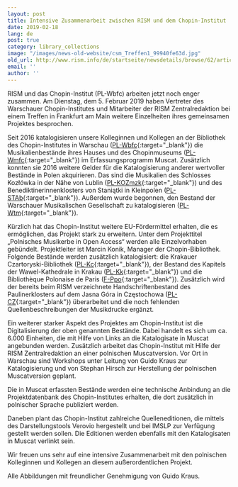 ```yaml
---
layout: post
title: Intensive Zusammenarbeit zwischen RISM und dem Chopin-Institut
date: 2019-02-18
lang: de
post: true
category: library_collections
image: "/images/news-old-website/csm_Treffen1_99940fe63d.jpg"
old_url: http://www.rism.info/de/startseite/newsdetails/browse/62/article/64/close-cooperation-between-rism-and-the-chopin-institute.html
email: ''
author: ''
---
```


RISM und das Chopin-Institut (PL-Wbfc) arbeiten jetzt noch enger zusammen. Am Dienstag, dem 5. Februar 2019 haben Vertreter des Warschauer Chopin-Institutes und Mitarbeiter der RISM Zentralredaktion bei einem Treffen in Frankfurt am Main weitere Einzelheiten ihres gemeinsamen Projektes besprochen.

Seit 2016 katalogisieren unsere Kolleginnen und Kollegen an der Bibliothek des Chopin-Institutes in Warschau ([PL-Wbfc](https://opac.rism.info/search?View=rism&siglum=PL-Wbfc&Language=de){:target="_blank"}) die Musikalienbestände ihres Hauses und des Chopinmuseums ([PL-Wmfc](https://opac.rism.info/search?View=rism&siglum=PL-Wmfc&Language=de){:target="_blank"}) im Erfassungsprogramm Muscat. Zusätzlich konnten sie 2016 weitere Gelder für die Katalogisierung anderer wertvoller Bestände in Polen akquirieren. Das sind die Musikalien des Schlosses Kozłówka in der Nähe von Lublin ([PL-KOZmzk](https://opac.rism.info/search?View=rism&siglum=PL-KOZmzk&Language=de){:target="_blank"}) und des Benediktinerinnenklosters von Staniątki in Kleinpolen ([PL-STAb](https://opac.rism.info/search?View=rism&siglum=PL-STAb&Language=de){:target="_blank"}). Außerdem wurde begonnen, den Bestand der Warschauer Musikalischen Gesellschaft zu katalogisieren ([PL-Wtm](https://opac.rism.info/search?View=rism&siglum=PL-Wtm&Language=de){:target="_blank"}).

Kürzlich hat das Chopin-Institut weitere EU-Fördermittel erhalten, die es ermöglichen, das Projekt stark zu erweitern. Unter dem Projekttitel „Polnisches Musikerbe in Open Access“ werden alle Einzelvorhaben gebündelt. Projektleiter ist Marcin Konik, Manager der Chopin-Bibliothek. Folgende Bestände werden zusätzlich katalogisiert: die Krakauer Czartoryski-Bibliothek ([PL-Kc](https://opac.rism.info/search?View=rism&siglum=PL-Kc&Language=de){:target="_blank"}), der Bestand des Kapitels der Wawel-Kathedrale in Krakau ([PL-Kk](https://opac.rism.info/search?View=rism&siglum=PPL-Kk&Language=de){:target="_blank"}) und die Bibliothèque Polonaise de Paris ([F-Ppo](https://opac.rism.info/search?View=rism&siglum=F-Ppo&Language=de){:target="_blank"}). Zusätzlich wird der bereits beim RISM verzeichnete Handschriftenbestand des Paulinerklosters auf dem Jasna Góra in Częstochowa ([PL-CZ](https://opac.rism.info/search?View=rism&siglum=PL-CZ&Language=de){:target="_blank"}) überarbeitet und die noch fehlenden Quellenbeschreibungen der Musikdrucke ergänzt.

Ein weiterer starker Aspekt des Projektes am Chopin-Institut ist die Digitalisierung der oben genannten Bestände. Dabei handelt es sich um ca. 6.000 Einheiten, die mit Hilfe von Links an die Katalogisate in Muscat angebunden werden. Zusätzlich arbeitet das Chopin-Institut mit Hilfe der RISM Zentralredaktion an einer polnischen Muscatversion. Vor Ort in Warschau sind Workshops unter Leitung von Guido Kraus zur Katalogisierung und von Stephan Hirsch zur Herstellung der polnischen Muscatversion geplant.

Die in Muscat erfassten Bestände werden eine technische Anbindung an die Projektdatenbank des Chopin-Institutes erhalten, die dort zusätzlich in polnischer Sprache publiziert werden.

Daneben plant das Chopin-Institut zahlreiche Quelleneditionen, die mittels des Darstellungstools Verovio hergestellt und bei IMSLP zur Verfügung gestellt werden sollen. Die Editionen werden ebenfalls mit den Katalogisaten in Muscat verlinkt sein.

Wir freuen uns sehr auf eine intensive Zusammenarbeit mit den polnischen Kolleginnen und Kollegen an diesem außerordentlichen Projekt.

Alle Abbildungen mit freundlicher Genehmigung von Guido Kraus.

